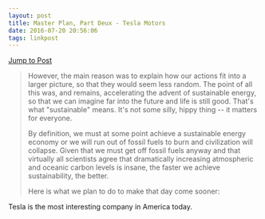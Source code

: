 ```yaml
---
layout: post
title: Master Plan, Part Deux - Tesla Motors
date: 2016-07-20 20:56:06
tags: linkpost
---
```

[Jump to Post](https://www.tesla.com/blog/master-plan-part-deux)

> However, the main reason was to explain how our actions fit into a larger picture, so that they would seem less random. The point of all this was, and remains, accelerating the advent of sustainable energy, so that we can imagine far into the future and life is still good. That's what "sustainable" means. It's not some silly, hippy thing -- it matters for everyone.
> 
> By definition, we must at some point achieve a sustainable energy economy or we will run out of fossil fuels to burn and civilization will collapse. Given that we must get off fossil fuels anyway and that virtually all scientists agree that dramatically increasing atmospheric and oceanic carbon levels is insane, the faster we achieve sustainability, the better.
> 
> Here is what we plan to do to make that day come sooner:


Tesla is the most interesting company in America today. 
